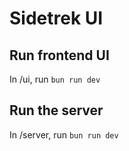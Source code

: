 # Sidetrek UI

## Run frontend UI
In /ui, run `bun run dev`

## Run the server
In /server, run `bun run dev`
